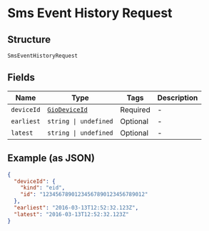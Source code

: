 
# Sms Event History Request

## Structure

`SmsEventHistoryRequest`

## Fields

| Name | Type | Tags | Description |
|  --- | --- | --- | --- |
| `deviceId` | [`GioDeviceId`](../../doc/models/gio-device-id.md) | Required | - |
| `earliest` | `string \| undefined` | Optional | - |
| `latest` | `string \| undefined` | Optional | - |

## Example (as JSON)

```json
{
  "deviceId": {
    "kind": "eid",
    "id": "12345678901234567890123456789012"
  },
  "earliest": "2016-03-13T12:52:32.123Z",
  "latest": "2016-03-13T12:52:32.123Z"
}
```

